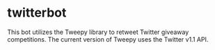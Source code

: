 # twitterbot
This bot utilizes the Tweepy library to retweet Twitter giveaway competitions. The current version of Tweepy uses the Twitter v1.1 API.
